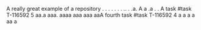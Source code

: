 A really great example of a repository
.
.
.
.
.
.
.
..
.
.a.
A
a
.a
.
.
 A task #task T-116592 5 aa.a
aaa.
aaaa
aaa
aaa
aaA fourth task #task T-116592 4
a
a
a
a
aa
a
